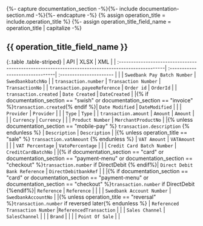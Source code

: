 {%- capture documentation_section -%}{%- include documentation-section.md -%}{%- endcapture -%}
{% assign operation_title = include.operation_title %}
{%- assign operation_title_field_name = operation_title | capitalize -%}

## **{{ operation_title_field_name }}**

{:.table .table-striped}
| API                                                                                               | XLSX                            | XML                     |
| :-------------------------------------------------------------------------------------------------| :-------------------------------| :---------------------- |
|                                                                                                   | `Swedbank Pay Batch Number`     | `SwedbankbatchNo`       |
| `transaction.number`                                                                              | `Transaction Number`            | `TransactionNo`         |
| `transaction.payeeReference`                                                                      | `Order id`                      | `OrderId`               |
| `transaction.created`                                                                             | `Date Created`                  | `DateCreated`           |
|{% if documentation_section == "swish" or documentation_section == "invoice" %}`transaction.created`{% endif %}| `Date Modified`          | `DateModified`         |
|                                                                                                   | `Provider`                      | `Provider`              |
|                                                                                                   | `Type`                          | `Type`                  |
| `transaction.amount`                                                                              | `Amount`                        | `Amount`                |
|                                                                                                   | `Currency`                      | `Currency`              |
|                                                                                                   | `Product Number`                | `MerchantProductNo`     |
|{% unless documentation_section == "mobile-pay" %} `transaction.description` {% endunless %}         | `Description`                   | `Description`           |
|{% unless operation_title == "sale" %} `transaction.vatAmount` {% endunless %}                     | `VAT Amount`                    | `VATAmount`             |
|                                                                                                   |  `VAT Percentage`               | `VatoPercentage`        |
|                                                                                                   | `Credit Card Batch Number`      | `CreditCardBatchNo`     |
|{% if documentation_section == "card" or documentation_section == "payment-menu" or documentation_section == "checkout" %}`transaction.number` if DirectDebit {% endif%}| `Direct Debit Bank Reference`   | `DirectDebitbankRef`    |                                                            |
|{% if documentation_section == "card" or documentation_section == "payment-menu" or documentation_section == "checkout" %}`transaction.number` if DirectDebit {%endif%}| `Reference`                     | `Reference`             |                                                             |
|                                                                                                   | `Swedbank Account Number`       | `SwedbankAccountNo`     |
|{% unless operation_title == "reversal" %}`transaction.number` if reversed later{% endunless %}      | `Referenced Transaction Number` |`ReferencedTransaction`  |
|                                                                                                   | `Sales Channel`                 | `SalesChannel`          |
|                                                                                                   | `Brand`                         |                         |
|                                                                                                   | `Point Of Sale`                 |                         |
